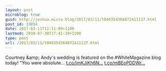 ```yaml
---
layout: post
microblog: true
guid: http://joshua.micro.blog/2017/03/11/t840354368872411137.html
post_id: 33854
date: 2017-03-11T11:11:09+1100
lastmod: 2019-07-30T17:41:19+1100
type: post
url: /2017/03/11/t840354368872411137.html
---
```

Courtney &amp;amp; Andy's wedding is featured on the #WhiteMagazine blog today! "You were absolute… [t.co/jmKJiKh6N...](https://t.co/jmKJiKh6N9) [t.co/mBEoPDDWr...](https://t.co/mBEoPDDWrF)

